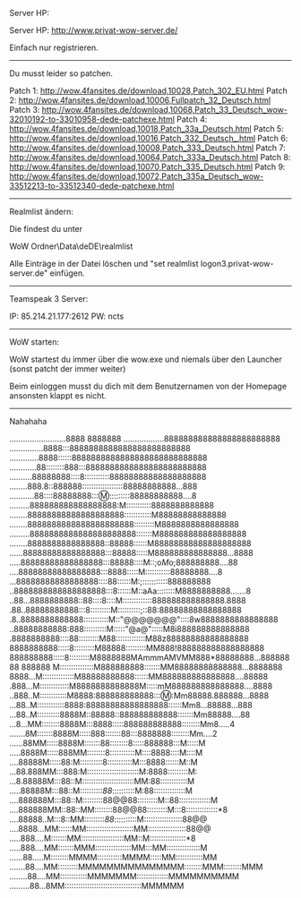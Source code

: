 Server HP:


Server HP: http://www.privat-wow-server.de/

Einfach nur registrieren.

----------------------------------------------------------------------------------------------------------------

Du musst leider so patchen.

Patch 1: http://wow.4fansites.de/download,10028,Patch_302_EU.html
Patch 2: http://wow.4fansites.de/download,10006,Fullpatch_32_Deutsch.html
Patch 3: http://wow.4fansites.de/download,10068,Patch_33_Deutsch_wow-32010192-to-33010958-dede-patchexe.html
Patch 4: http://wow.4fansites.de/download,10018,Patch_33a_Deutsch.html
Patch 5: http://wow.4fansites.de/download,10016,Patch_332_Deutsch_.html
Patch 6: http://wow.4fansites.de/download,10008,Patch_333_Deutsch.html
Patch 7: http://wow.4fansites.de/download,10064,Patch_333a_Deutsch.html
Patch 8: http://wow.4fansites.de/download,10070,Patch_335_Deutsch.html
Patch 9: http://wow.4fansites.de/download,10072,Patch_335a_Deutsch_wow-33512213-to-33512340-dede-patchexe.html

----------------------------------------------------------------------------------------------------------------

Realmlist ändern:

Die findest du unter

WoW Ordner\Data\deDE\realmlist

Alle Einträge in der Datei löschen und "set realmlist logon3.privat-wow-server.de" einfügen.

----------------------------------------------------------------------------------------------------------------

Teamspeak 3 Server:

IP: 85.214.21.177:2612
PW: ncts

----------------------------------------------------------------------------------------------------------------
  													
WoW starten:


WoW startest du immer über die wow.exe und niemals über den Launcher (sonst patcht der immer weiter)


Beim einloggen musst du dich mit dem Benutzernamen von der Homepage ansonsten klappt es nicht.

----------------------------------------------------------------------------------------------------------------


Nahahaha


.........................8888 8888888
..................888888888888888888888888
...............8888:::8888888888888888888888888
.............8888::::::8888888888888888888888888888
............88::::::::888:::8888888888888888888888888
..........88888888::::8:::::::::::88888888888888888888
........888.8::888888::::::::::::::::::88888888888...888
...........88::::88888888::::m::::::::::88888888888....8
.........888888888888888888:M:::::::::::8888888888888
........88888888888888888888::::::::::::M88888888888888
........8888888888888888888888:::::::::M8888888888888888
.........8888888888888888888888:::::::M888888888888888888
........8888888888888888::88888::::::M88888888888888888888
......88888888888888888:::88888:::::M888888888888888...8888
.....88888888888888888:::88888::::M::;o*M*o;888888888....88
....88888888888888888:::8888:::::M:::::::::::88888888....8
...88888888888888888::::88::::::M:;:::::::::::888888888 
..8888888888888888888:::8::::::M::aAa::::::::M8888888888.......8
..88...8888888888::88::::8::::M:::::::::::::888888888888888.8888
.88..88888888888:::8:::::::::M::::::::::;::88:88888888888888888
.8..8888888888888:::::::::::M::"@@@@@@@"::::8w8888888888888888
..88888888888:888::::::::::M:::::"@a@":::::M8i888888888888888
.8888888888::::88:::::::::M88:::::::::::::M88z88888888888888888 
8888888888:::::8:::::::::M88888:::::::::MM888!888888888888888888
888888888:::::8:::::::::M8888888MAmmmAMVMM888*88888888...88888888
888888 M:::::::::::::::M888888888:::::::MM88888888888888...8888888
8888...M::::::::::::::M88888888888::::::MM888888888888888....88888
.888...M:::::::::::::M8888888888888M:::::mM888888888888888....8888
..888..M::::::::::::M8888:888888888888::::m::Mm88888.888888...8888
...88..M::::::::::::8888:88888888888888888::::::Mm8...88888...888
...88..M::::::::::8888M::88888::888888888888:::::::Mm88888....88
...8...MM::::::::8888M:::8888:::::888888888888::::::::Mm8.....4
.......8M:::::::8888M:::::888:::::::88:::8888888::::::::Mm....2
......88MM:::::8888M:::::::88::::::::8:::::888888:::M:::::M
.....8888M:::::888MM::::::::8:::::::::::M::::8888::::M::::M
....88888M:::::88:M::::::::::8:::::::::::M:::8888::::::M::M
...88.888MM:::888:M:::::::::::::::::::::::M:8888:::::::::M:
...8.88888M:::88::M:::::::::::::::::::::::MM:88::::::::::::M
.....88888M:::88::M::::::::::*88*::::::::::M:88::::::::::::::M
....888888M:::88::M:::::::::88@@88:::::::::M::88::::::::::::::M
....888888MM::88::MM::::::::88@@88:::::::::M:::8::::::::::::::*8
....88888..M:::8::MM:::::::::*88*::::::::::M:::::::::::::::::88@@
....8888...MM::::::MM:::::::::::::::::::::MM:::::::::::::::::88@@
.....888....M:::::::MM:::::::::::::::::::MM::M::::::::::::::::*8
.....888....MM:::::::MMM::::::::::::::::MM:::MM:::::::::::::::M
......88.....M::::::::MMMM:::::::::::MMMM:::::MM::::::::::::MM
.......88....MM:::::::::MMMMMMMMMMMMMMM::::::::MMM::::::::MMM
........88....MM::::::::::::MMMMMMM::::::::::::::MMMMMMMMMM
.........88...8MM::::::::::::::::::::::::::::::::::MMMMMM

















